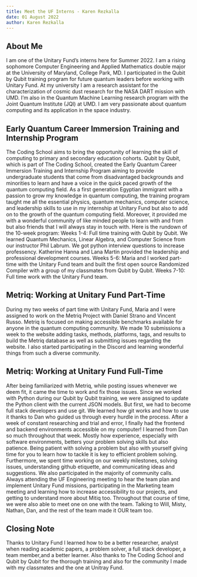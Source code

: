 ```yaml
---
title: Meet the UF Interns - Karen Rezkalla
date: 01 August 2022
author: Karen Rezkalla
---
```


## About Me

I am one of the Unitary Fund’s interns here for Summer 2022. I am a rising sophomore Computer Engineering and Applied Mathematics double major at the University of Maryland, College Park, MD. I participated in the Qubit by Qubit training program for future quantum leaders before working with Unitary Fund. At my university I am a research assistant for the characterization of cosmic dust research for the NASA DART mission with UMD. I’m also in the Quantum Machine Learning research program with the Joint Quantum Institute (JQI) at UMD. I am very passionate about quantum computing and its application in the space industry.

## Early Quantum Career Immersion Training and Internship Program

The Coding School aims to bring the opportunity of learning the skill of computing to primary and secondary education cohorts. Qubit by Qubit, which is part of The Coding School, created the Early Quantum Career Immersion Training and Internship Program aiming to provide undergraduate students that come from disadvantaged backgrounds and minorities to learn and have a voice in the quick paced growth of the quantum computing field. As a first generation Egyptian immigrant with a passion to grow my knowledge in quantum computing, the training program taught me all the essential physics, quantum mechanics, computer science, and leadership skills to use in my internship at Unitary Fund but also to add on to the growth of the quantum computing field. Moreover, it provided me with a wonderful community of like minded people to learn with and from but also friends that I will always stay in touch with. Here is the rundown of the 10-week program:
Weeks 1-4: Full time training with Qubit by Qubit. We learned Quantum Mechanics, Linear Algebra, and Computer Science from our instructor Phil Labrum. We got python interview questions to increase professency. Katherine Hanna and Lana Martin provided the leadership and professional development courses.
Weeks 5-6: Maria and I worked part-time with the Unitary Fund team and built the first open source Randomized Compiler with a group of my classmates from Qubit by Qubit.
Weeks 7-10: Full time work with the Unitary Fund team.

## Metriq: Working at Unitary Fund Part-Time

During my two weeks of part time with Unitary Fund, Maria and I were assigned to work on the Metriq Project with Daniel Strano and Vincent Russo. Metriq is focused on making accessible benchmarks available for anyone in the quantum computing community. We made 10 submissions a week to the website adding tasks, methods, platforms, tags, and results to build the Metriq database as well as submitting issues regarding the website. I also started participating in the Discord and learning wonderful things from such a diverse community. 

## Metriq: Working at Unitary Fund Full-Time

After being familiarized with Metriq, while posting issues whenever we deem fit, it came the time to work and fix those issues. Since we worked with Python during our Qubit by Qubit training, we were assigned to update the Python client with the current JSON models. But first, we had to become full stack developers and use git. We learned how git works and how to use it thanks to Dan who guided us through every hurdle in the process. After a week of constant researching and trial and error, I finally had the frontend and backend environments accessible on my computer! I learned from Dan so much throughout that week. Mostly how experience, especially with software environments, betters your problem solving skills but also patience. Being patient with solving a problem but also with yourself giving time for you to learn how to tackle it is key to efficient problem solving. Furthermore, we spent time working on our weekly milestones, solving issues, understanding github etiquette, and communicating ideas and suggestions. We also participated in the majority of community calls. Always attending the UF Engineering meeting to hear the team plan and implement Unitary Fund missions, participating in the Marketing team meeting and learning how to increase accessibility to our projects, and getting to understand more about Mitiq too. Throughout that course of time, we were also able to meet one on one with the team. Talking to Will, Misty, Nathan, Dan, and the rest of the team made it OUR team too. 

## Closing Note

Thanks to Unitary Fund I learned how to be a better researcher, analyst when reading academic papers, a problem solver, a full stack developer, a team member,and a better learner. Also thanks to The Coding School and Qubit by Qubit for the thorough training and also for the community I made with my classmates and the one at Unitray Fund.

